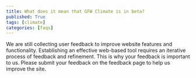 ```yaml
---
title: What does it mean that GFW Climate is in beta?
published: True
tags: [climate]
categories: [faqs]
---
```


<p>We are still collecting user feedback to improve website features and functionality. Establishing an effective web-based tool requires an iterative process of feedback and refinement. This is why your feedback is important to us. Please submit your feedback on the feedback page to help us improve the site.</p>
